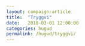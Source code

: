 ```yaml
---
layout: campaign-article
title:  "Tryggvi"
date:   2018-03-01 12:00:00
categories: hugud
permalink: /hugud/tryggvi/
---
```


